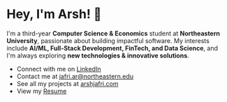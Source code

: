 # Hey, I'm Arsh! 👋

I'm a third-year **Computer Science & Economics** student at **Northeastern University**, passionate about building impactful software. My interests include **AI/ML, Full-Stack Development, FinTech, and Data Science**, and I'm always exploring **new technologies & innovative solutions**.

- Connect with me on [LinkedIn](https://www.linkedin.com/in/arshjafri/)
- Contact me at [jafri.ar@northeastern.edu](mailto:jafri.ar@northeastern.edu)
- See all my projects at [arshjafri.com](https://arshjafri.com)
- View my [Resume](https://arshjafri.com/static/media/ArshJafri-Resume.e1392d88af4049a66486.pdf)
